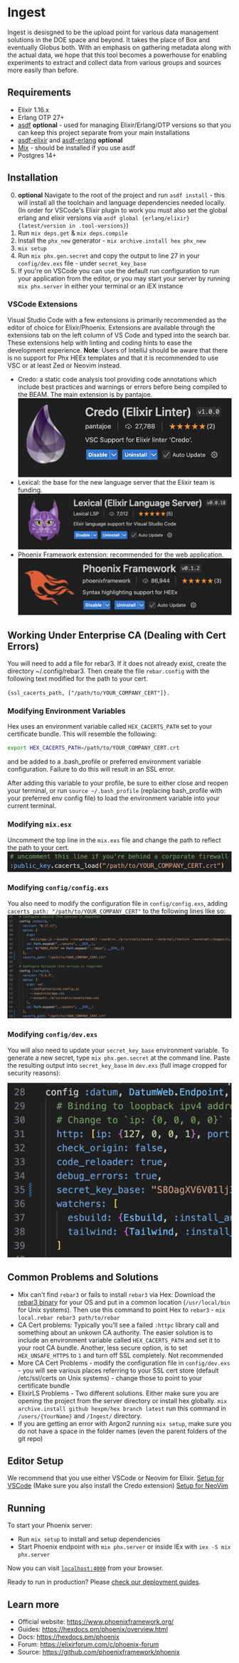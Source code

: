 # Ingest

Ingest is desisgned to be the upload point for various data management solutions in the DOE space and beyond. It takes the place of Box and eventually Globus both. With an emphasis on gathering metadata along with the actual data, we hope that this tool becomes a powerhouse for enabling experiments to extract and collect data from various groups and sources more easily than before.

## Requirements
- Elixir 1.16.x
- Erlang OTP 27+
- [asdf](https://asdf-vm.com/) **optional** - used for managing Elixir/Erlang/OTP versions so that you can keep this project separate from your main installations
- [asdf-elixir](https://github.com/asdf-vm/asdf-elixir) and [asdf-erlang](https://github.com/asdf-vm/asdf-erlang) **optional**
- [Mix](https://elixir-lang.org/getting-started/mix-otp/introduction-to-mix.html) - should be installed if you use asdf
- Postgres 14+


## Installation
0. **optional** Navigate to the root of the project and run `asdf install` - this will install all the toolchain and language dependencies needed locally. (In order for VSCode's Elixir plugin to work you must also set the global erlang and elixir versions via `asdf global {erlang/elixir} {latest/version in .tool-versions}`)
1. Run `mix deps.get` & `mix deps.compile`
2. Install the `phx_new` generator - `mix archive.install hex phx_new`
3. `mix setup`
4. Run `mix phx.gen.secret` and copy the output to line 27 in your `config/dev.exs` file - under `secret_key_base`
5. If you're on VSCode you can use the default run configuration to run your application from the editor, or you may start your server by running `mix phx.server` in either your terminal or an iEX instance

### VSCode Extensions

Visual Studio Code with a few extensions is primarily recommended as the editor of choice for Elixir/Phoenix. Extensions are available through the extensions tab on the left column of VS Code and typed into the search bar. These extensions help with linting and coding hints to ease the development experience. **Note**: Users of IntelliJ should be aware that there is no support for Phx HEEx templates and that it is recommended to use VSC or at least Zed or Neovim instead.

- Credo: a static code analysis tool providing code annotations which include best practices and warnings or errors before being compiled to the BEAM. The main extension is by pantajoe. ![alt text](assets/README/credo.png)
- Lexical: the base for the new language server that the Elixir team is funding. ![alt text](assets/README/lexical.png)
- Phoenix Framework extension: recommended for the web application. ![alt text](assets/README/phx.png)

## Working Under Enterprise CA (Dealing with Cert Errors)

You will need to add a file for rebar3. If it does not already exist, create the directory ~/.config/rebar3. Then create the file `rebar.config` with the following text modified for the path to your cert.

`{ssl_cacerts_path, ["/path/to/YOUR_COMPANY_CERT"]}.`

### Modifying Environment Variables

Hex uses an environment variable called `HEX_CACERTS_PATH` set to your certificate bundle. This will resemble the following:

```sh
export HEX_CACERTS_PATH=/path/to/YOUR_COMPANY_CERT.crt
```

and be added to a .bash_profile or preferred environment variable configuration. Failure to do this will result in an SSL error.

After adding this variable to your profile, be sure to either close and reopen your terminal, or run `source ~/.bash_profile` (replacing bash_profile with your preferred env config file) to load the environment variable into your current terminal.

### Modifying `mix.esx`

Uncomment the top line in the `mix.exs` file and change the path to reflect the path to your cert. ![alt text](assets/README/mixexs.png)

### Modifying `config/config.exs`

You also need to modify the configuration file in `config/config.exs`, adding `cacerts_path: "/path/to/YOUR_COMPANY_CERT"` to the following lines like so: ![alt text](assets/README/configexs.png)

### Modifying `config/dev.exs`

You will also need to update your `secret_key_base` environment variable. To generate a new secret, type `mix phx.gen.secret` at the command line. Paste the resulting output into `secret_key_base` in `dev.exs` (full image cropped for security reasons):

![alt text](assets/README/secret_key_base.png)


## Common Problems and Solutions
- Mix can't find `rebar3` or fails to install `rebar3` via Hex: Download the [rebar3 binary](https://rebar3.org/) for your OS and put in a common location (`/usr/local/bin` for Unix systems). Then use this command to point Hex to `rebar3` - `mix local.rebar rebar3 path/to/rebar`
- CA Cert problems: Typically you'll see a failed `:httpc` library call and something about an unkown CA authority. The easier solution is to include an environment variable called `HEX_CACERTS_PATH` and set it to your root CA bundle. Another, less secure option, is to set `HEX_UNSAFE_HTTPS` to `1` and turn off SSL completely. Not recommended  
- More CA Cert Problems - modify the configuration file in `config/dev.exs` - you will see various places referring to your SSL cert store (default /etc/ssl/certs on Unix systems) - change those to point to your certificate bundle
- ElixirLS Problems - Two different solutions. Either make sure you are opening the project from the server directory or install hex globally. `mix archive.install github hexpm/hex branch latest` run this command in `/users/{YourName}` and `/Ingest/` directory.  
- If you are getting an error with Argon2 running `mix setup`, make sure you do not have a space in the folder names (even the parent folders of the git repo)

## Editor Setup
We recommend that you use either VSCode or Neovim for Elixir. 
[Setup for VSCode](https://fly.io/phoenix-files/setup-vscode-for-elixir-development/) (Make sure you also install the Credo extension)
[Setup for NeoVim](https://elixirforum.com/t/neovim-elixir-setup-configuration-from-scratch-guide/46310)

## Running
To start your Phoenix server:

  * Run `mix setup` to install and setup dependencies
  * Start Phoenix endpoint with `mix phx.server` or inside IEx with `iex -S mix phx.server`

Now you can visit [`localhost:4000`](http://localhost:4000) from your browser.

Ready to run in production? Please [check our deployment guides](https://hexdocs.pm/phoenix/deployment.html).

## Learn more

  * Official website: https://www.phoenixframework.org/
  * Guides: https://hexdocs.pm/phoenix/overview.html
  * Docs: https://hexdocs.pm/phoenix
  * Forum: https://elixirforum.com/c/phoenix-forum
  * Source: https://github.com/phoenixframework/phoenix
